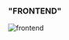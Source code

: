 ### "FRONTEND"
<img src = "https://hurma.work/wp-content/uploads/2022/02/front-end-developer.jpg" alt = "frontend">